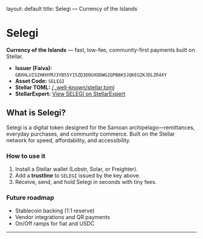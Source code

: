 layout: default
title: Selegi — Currency of the Islands
<link rel="stylesheet" href="/assets/css/custom.css">

# Selegi
**Currency of the Islands** — fast, low-fee, community-first payments built on Stellar.

- **Issuer (Faiva):** `GBXHLUI5ZHKHYMJ3YB55YI5ZD3DOUXODWG2QPB6K5JQKEGZKJDLZR4XY`
- **Asset Code:** `SELEGI`
- **Stellar TOML:** [/ .well-known/stellar.toml](/.well-known/stellar.toml)
- **StellarExpert:** [View SELEGI on StellarExpert](https://stellar.expert/explorer/public/asset/SELEGI-GBXHLUI5ZHKHYMJ3YB55YI5ZD3DOUXODWG2QPB6K5JQKEGZKJDLZR4XY)

## What is Selegi?
Selegi is a digital token designed for the Samoan archipelago—remittances, everyday purchases, and community commerce. Built on the Stellar network for speed, affordability, and accessibility.

### How to use it
1. Install a Stellar wallet (Lobstr, Solar, or Freighter).
2. Add a **trustline** to `SELEGI` issued by the key above.
3. Receive, send, and hold Selegi in seconds with tiny fees.

### Future roadmap
- Stablecoin backing (1:1 reserve)
- Vendor integrations and QR payments
- On/Off ramps for fiat and USDC

---





